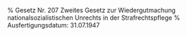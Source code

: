 % Gesetz Nr. 207 Zweites Gesetz zur Wiedergutmachung nationalsozialistischen Unrechts in der Strafrechtspflege
% Ausfertigungsdatum: 31.07.1947
 